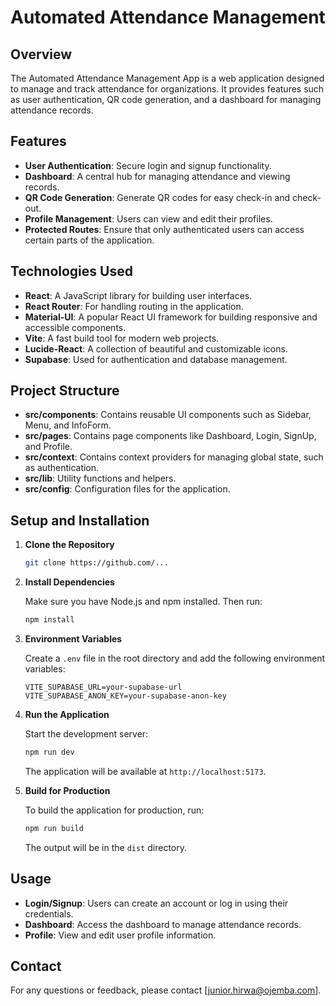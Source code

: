 # Automated Attendance Management

## Overview

The Automated Attendance Management App is a web application designed to manage and track attendance for organizations. It provides features such as user authentication, QR code generation, and a dashboard for managing attendance records.

## Features

- **User Authentication**: Secure login and signup functionality.
- **Dashboard**: A central hub for managing attendance and viewing records.
- **QR Code Generation**: Generate QR codes for easy check-in and check-out.
- **Profile Management**: Users can view and edit their profiles.
- **Protected Routes**: Ensure that only authenticated users can access certain parts of the application.

## Technologies Used

- **React**: A JavaScript library for building user interfaces.
- **React Router**: For handling routing in the application.
- **Material-UI**: A popular React UI framework for building responsive and accessible components.
- **Vite**: A fast build tool for modern web projects.
- **Lucide-React**: A collection of beautiful and customizable icons.
- **Supabase**: Used for authentication and database management.

## Project Structure

- **src/components**: Contains reusable UI components such as Sidebar, Menu, and InfoForm.
- **src/pages**: Contains page components like Dashboard, Login, SignUp, and Profile.
- **src/context**: Contains context providers for managing global state, such as authentication.
- **src/lib**: Utility functions and helpers.
- **src/config**: Configuration files for the application.

## Setup and Installation

1. **Clone the Repository**

   ```bash
   git clone https://github.com/...
   ```

2. **Install Dependencies**

   Make sure you have Node.js and npm installed. Then run:

   ```bash
   npm install
   ```

3. **Environment Variables**

   Create a `.env` file in the root directory and add the following environment variables:

   ```plaintext
   VITE_SUPABASE_URL=your-supabase-url
   VITE_SUPABASE_ANON_KEY=your-supabase-anon-key
   ```

4. **Run the Application**

   Start the development server:

   ```bash
   npm run dev
   ```

   The application will be available at `http://localhost:5173`.

5. **Build for Production**

   To build the application for production, run:

   ```bash
   npm run build
   ```

   The output will be in the `dist` directory.

## Usage

- **Login/Signup**: Users can create an account or log in using their credentials.
- **Dashboard**: Access the dashboard to manage attendance records.
- **Profile**: View and edit user profile information.



## Contact

For any questions or feedback, please contact [junior.hirwa@ojemba.com].
